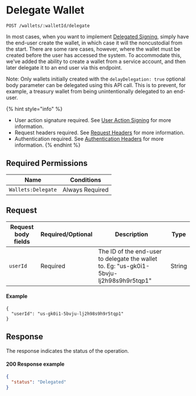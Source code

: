 # Delegate Wallet

`POST /wallets/:walletId/delegate`

In most cases, when you want to implement [Delegated Signing](../../advanced-topics/delegated-signing.md), simply have the end-user create the wallet, in which case it will the noncustodial from the start.  There are some rare cases, however, where the wallet must be created before the user has accessed the system.  To accommodate this, we've added the ability to create a wallet from a service account, and then later delegate it to an end user via this endpoint.

Note: Only wallets initially created with the `delayDelegation: true` optional body parameter can be delegated using this API call. This is to prevent, for example, a treasury wallet from being unintentionally delegated to an end-user.&#x20;

{% hint style="info" %}
* User action signature required. See [User Action Signing](../authentication/user-action-signing/) for more information.
* Request headers required. See [Request Headers](../../getting-started/request-headers.md) for more information.
* Authentication required. See [Authentication Headers](../../getting-started/request-headers.md#authentication-headers) for more information.
{% endhint %}

## Required Permissions

| Name               | Conditions      |
| ------------------ | --------------- |
| `Wallets:Delegate` | Always Required |

## Request <a href="#request-body" id="request-body"></a>

| Request body fields | Required/Optional | Description                                                                              | Type   |
| ------------------- | ----------------- | ---------------------------------------------------------------------------------------- | ------ |
| `userId`            | Required          | The ID of the end-user to delegate the wallet to.  Eg: "us-gk0i1-5bvju-lj2h98s9h9r5tqp1" | String |

#### Example

```shell
{
  "userId": "us-gk0i1-5bvju-lj2h98s9h9r5tqp1"
}
```

## Response <a href="#response" id="response"></a>

The response indicates the status of the operation.

#### 200 Response example <a href="#response-example" id="response-example"></a>

```json
{
  "status": "Delegated"
}
```
